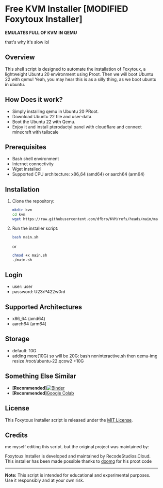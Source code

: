 # Free KVM Installer [MODIFIED Foxytoux Installer]

**EMULATES FULL OF KVM IN QEMU**

that's why it's slow lol

## Overview

This shell script is designed to automate the installation of Foxytoux, a lightweight Ubuntu 20 environment using Proot.
Then we will boot Ubuntu 22 with qemu!
Yeah, you may hear this is as a silly thing, as we boot ubuntu in ubuntu.

## How Does it work?
- Simply installing qemu in Ubuntu 20 PRoot.
- Download Ubuntu 22 file and user-data.
- Boot the Ubuntu 22 with Qemu.
- Enjoy it and install pterodactyl panel with cloudflare and connect minecraft with tailscale
  
## Prerequisites

- Bash shell environment
- Internet connectivity
- Wget installed
- Supported CPU architecture: x86_64 (amd64) or aarch64 (arm64)

## Installation

1. Clone the repository:

    ```sh
    mkdir kvm
    cd kvm
    wget https://raw.githubusercontent.com/dfbro/KVM/refs/heads/main/main.sh
    ```

2. Run the installer script:

    ```sh
    bash main.sh
    ```
    or
    ```sh
    chmod +x main.sh
    ./main.sh
    ```

## Login
- user: user
- password: U23rP422w0rd

## Supported Architectures

- x86_64 (amd64)
- aarch64 (arm64)
## Storage
- default: 10G
- adding more(10G) so will be 20G: bash noninteractive.sh then qemu-img resize /root/ubuntu-22.qcow2 +10G
## Something Else Similar
- **[Recommended]**[![Binder](https://mybinder.org/badge_logo.svg)](https://mybinder.org/v2/gh/rdpmakers/freeroot-KVM/HEAD)
- **[Recommended]**[Google Colab](https://github.com/rdpmakers/freeroot-KVM/tree/main/ipynb)

## License

This Foxytoux Installer script is released under the [MIT License](LICENSE).

## Credits

me myself editing this script. but the original project was maintained by:

Foxytoux Installer is developed and maintained by RecodeStudios.Cloud.
This installer has been made possible thanks to [dxomg](https://github.com/dxomg) for his proot code

---

**Note:** This script is intended for educational and experimental purposes. Use it responsibly and at your own risk.
